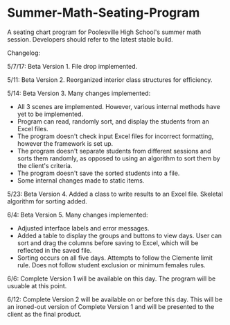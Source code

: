 # Summer-Math-Seating-Program
A seating chart program for Poolesville High School's summer math session. Developers should refer to the latest stable build.

Changelog:

5/7/17: Beta Version 1. File drop implemented.

5/11: Beta Version 2. Reorganized interior class structures for efficiency.

5/14: Beta Version 3. Many changes implemented:

* All 3 scenes are implemented. However, various internal methods have yet to be implemented.
* Program can read, randomly sort, and display the students from an Excel files.
* The program doesn't check input Excel files for incorrect formatting, however the framework is set up.
* The program doesn't separate students from different sessions and sorts them randomly, as opposed to using an algorithm to sort them by the client's criteria.
* The program doesn't save the sorted students into a file.
* Some internal changes made to static items.

5/23: Beta Version 4. Added a class to write results to an Excel file. Skeletal algorithm for sorting added.

6/4: Beta Version 5. Many changes implemented:

* Adjusted interface labels and error messages.
* Added a table to display the groups and buttons to view days. User can sort and drag the columns before saving to Excel, which will be reflected in the saved file.
* Sorting occurs on all five days. Attempts to follow the Clemente limit rule. Does not follow student exclusion or minimum females rules.

6/6: Complete Version 1 will be available on this day. The program will be usuable at this point.

6/12: Complete Version 2 will be available on or before this day. This will be an ironed-out version of Complete Version 1 and will be presented to the client as the final product.
